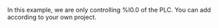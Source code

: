 In this example, we are only controlling %I0.0 of the PLC. You can add according to your own project.
